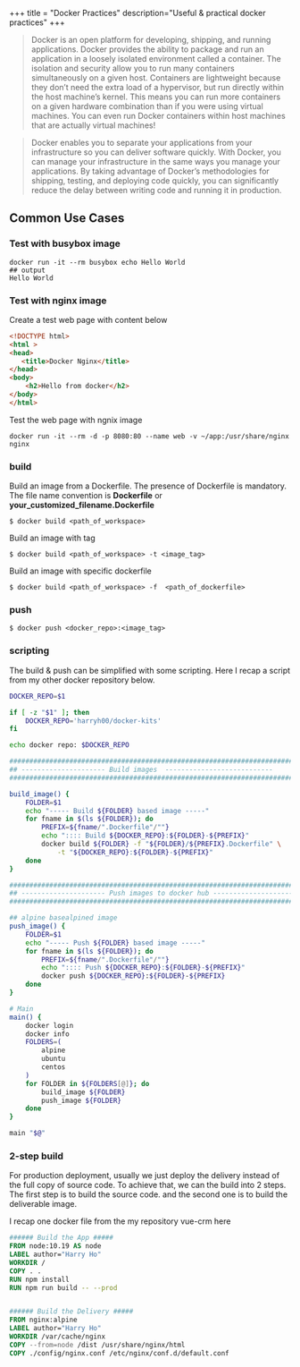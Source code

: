+++
title = "Docker Practices"
description="Useful & practical docker practices"
+++

> Docker is an open platform for developing, shipping, and running applications. Docker provides the ability to package and run an application in a loosely isolated environment called a container. The isolation and security allow you to run many containers simultaneously on a given host. Containers are lightweight because they don’t need the extra load of a hypervisor, but run directly within the host machine’s kernel. This means you can run more containers on a given hardware combination than if you were using virtual machines. You can even run Docker containers within host machines that are actually virtual machines!

> Docker enables you to separate your applications from your infrastructure so you can deliver software quickly. With Docker, you can manage your infrastructure in the same ways you manage your applications. By taking advantage of Docker’s methodologies for shipping, testing, and deploying code quickly, you can significantly reduce the delay between writing code and running it in production.


## Common Use Cases

### Test with busybox image

```
docker run -it --rm busybox echo Hello World
## output 
Hello World
```

### Test with nginx image

Create a test web page with content below

```html
<!DOCTYPE html>
<html >
<head>
   <title>Docker Nginx</title>
</head>
<body>
    <h2>Hello from docker</h2>
</body>
</html>
```

Test the web page with ngnix image

```
docker run -it --rm -d -p 8080:80 --name web -v ~/app:/usr/share/nginx nginx
```

### build 

Build an image from a Dockerfile. The presence of Dockerfile is mandatory. The file name convention is __Dockerfile__ or **your_customized_filename.Dockerfile**

    $ docker build <path_of_workspace>

Build an image with tag

    $ docker build <path_of_workspace> -t <image_tag>

Build an image with specific dockerfile

    $ docker build <path_of_workspace> -f  <path_of_dockerfile>

    

### push 

    $ docker push <docker_repo>:<image_tag>

### scripting

The build & push can be simplified with  some scripting. Here I recap a script from my other docker repository below.

```bash
DOCKER_REPO=$1

if [ -z "$1" ]; then 
    DOCKER_REPO='harryh00/docker-kits'
fi

echo docker repo: $DOCKER_REPO

############################################################################
## --------------------- Build images  ---------------------------
############################################################################

build_image() {
    FOLDER=$1
    echo "----- Build ${FOLDER} based image -----"
    for fname in $(ls ${FOLDER}); do
        PREFIX=${fname/".Dockerfile"/""}
        echo ":::: Build ${DOCKER_REPO}:${FOLDER}-${PREFIX}"
        docker build ${FOLDER} -f "${FOLDER}/${PREFIX}.Dockerfile" \
            -t "${DOCKER_REPO}:${FOLDER}-${PREFIX}"
    done
}

##############################################################################
## --------------------- Push images to docker hub ---------------------------
##############################################################################

## alpine basealpined image
push_image() {
    FOLDER=$1
    echo "----- Push ${FOLDER} based image -----"
    for fname in $(ls ${FOLDER}); do
        PREFIX=${fname/".Dockerfile"/""}
        echo ":::: Push ${DOCKER_REPO}:${FOLDER}-${PREFIX}"
        docker push ${DOCKER_REPO}:${FOLDER}-${PREFIX}
    done
}

# Main
main() {
    docker login
    docker info
    FOLDERS=(
        alpine
        ubuntu
        centos
    )
    for FOLDER in ${FOLDERS[@]}; do
        build_image ${FOLDER}
        push_image ${FOLDER}
    done
}

main "$@"
```

### 2-step build

For production deployment, usually we just deploy the delivery instead of the full copy of source code. To achieve that, we can the build into 2 steps. The first step is to build the source code. and the second one is to build the deliverable image. 

I recap one docker file from the my repository vue-crm here


```dockerfile
###### Build the App #####
FROM node:10.19 AS node
LABEL author="Harry Ho"
WORKDIR /
COPY . .
RUN npm install
RUN npm run build -- --prod


###### Build the Delivery #####
FROM nginx:alpine
LABEL author="Harry Ho"
WORKDIR /var/cache/nginx
COPY --from=node /dist /usr/share/nginx/html
COPY ./config/nginx.conf /etc/nginx/conf.d/default.conf

```


